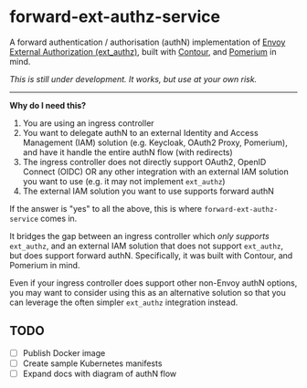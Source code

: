 # forward-ext-authz-service

A forward authentication / authorisation (authN) implementation of [Envoy](https://www.envoyproxy.io/) [External Authorization (ext_authz)](https://www.envoyproxy.io/docs/envoy/latest/configuration/http/http_filters/ext_authz_filter), built with [Contour](https://projectcontour.io/), and [Pomerium](https://www.pomerium.com/) in mind.

_This is still under development. It works, but use at your own risk._

---

**Why do I need this?**

1. You are using an ingress controller
2. You want to delegate authN to an external Identity and Access Management (IAM) solution (e.g. Keycloak, OAuth2 Proxy, Pomerium), and have it handle the entire authN flow (with redirects)
3. The ingress controller does not directly support OAuth2, OpenID Connect (OIDC) OR any other integration with an external IAM solution you want to use (e.g. it may not implement `ext_authz`)
4. The external IAM solution you want to use supports forward authN

If the answer is "yes" to all the above, this is where `forward-ext-authz-service` comes in.

It bridges the gap between an ingress controller which _only supports_ `ext_authz`, and an external IAM solution that does not support `ext_authz`, but does support forward authN. Specifically, it was built with Contour, and Pomerium in mind.

Even if your ingress controller does support other non-Envoy authN options, you may want to consider using this as an alternative solution so that you can leverage the often simpler `ext_authz` integration instead.


## TODO

- [ ] Publish Docker image
- [ ] Create sample Kubernetes manifests
- [ ] Expand docs with diagram of authN flow
